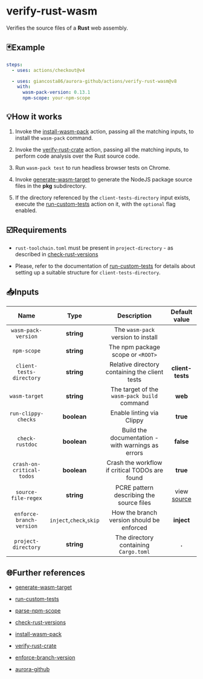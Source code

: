 # verify-rust-wasm

Verifies the source files of a **Rust** web assembly.

## 🃏Example

```yaml
steps:
  - uses: actions/checkout@v4

  - uses: giancosta86/aurora-github/actions/verify-rust-wasm@v8
    with:
      wasm-pack-version: 0.13.1
      npm-scope: your-npm-scope
```

## 💡How it works

1. Invoke the [install-wasm-pack](../install-wasm-pack/README.md) action, passing all the matching inputs, to install the `wasm-pack` command.

1. Invoke the [verify-rust-crate](../verify-rust-crate/README.md) action, passing all the matching inputs, to perform code analysis over the Rust source code.

1. Run `wasm-pack test` to run headless browser tests on Chrome.

1. Invoke [generate-wasm-target](../generate-wasm-target/README.md) to generate the NodeJS package source files in the **pkg** subdirectory.

1. If the directory referenced by the `client-tests-directory` input exists, execute the [run-custom-tests](../run-custom-tests/README.md) action on it, with the `optional` flag enabled.

## ☑️Requirements

- `rust-toolchain.toml` must be present in `project-directory` - as described in [check-rust-versions](../check-rust-versions/README.md)

- Please, refer to the documentation of [run-custom-tests](../run-custom-tests/README.md) for details about setting up a suitable structure for `client-tests-directory`.

## 📥Inputs

|           Name            |          Type           |                    Description                    |       Default value       |
| :-----------------------: | :---------------------: | :-----------------------------------------------: | :-----------------------: |
|    `wasm-pack-version`    |       **string**        |        The `wasm-pack` version to install         |                           |
|        `npm-scope`        |       **string**        |         The npm package scope or `<ROOT>`         |                           |
| `client-tests-directory`  |       **string**        |  Relative directory containing the client tests   |     **client-tests**      |
|       `wasm-target`       |       **string**        |    The target of the `wasm-pack build` command    |          **web**          |
|    `run-clippy-checks`    |       **boolean**       |             Enable linting via Clippy             |         **true**          |
|      `check-rustdoc`      |       **boolean**       | Build the documentation - with warnings as errors |         **false**         |
| `crash-on-critical-todos` |       **boolean**       |  Crash the workflow if critical TODOs are found   |         **true**          |
|    `source-file-regex`    |       **string**        |     PCRE pattern describing the source files      | view [source](action.yml) |
| `enforce-branch-version`  | `inject`,`check`,`skip` |     How the branch version should be enforced     |        **inject**         |
|    `project-directory`    |       **string**        |       The directory containing `Cargo.toml`       |           **.**           |

## 🌐Further references

- [generate-wasm-target](../generate-wasm-target/README.md)

- [run-custom-tests](../run-custom-tests/README.md)

- [parse-npm-scope](../parse-npm-scope/README.md)

- [check-rust-versions](../check-rust-versions/README.md)

- [install-wasm-pack](../install-wasm-pack/README.md)

- [verify-rust-crate](../verify-rust-crate/README.md)

- [enforce-branch-version](../enforce-branch-version/README.md)

- [aurora-github](../../README.md)
